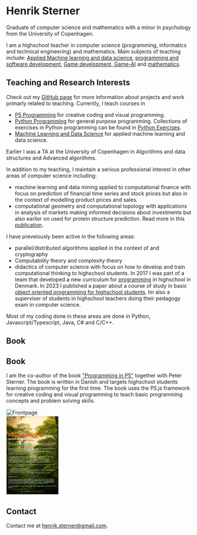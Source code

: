# Henrik Sterner

<!-- Hide GitHub Pages header (safe, reversible). Remove this block to restore header -->
<style>
/* Common selectors used by GitHub Pages themes and repo header */
header, .site-header, .Header, .topbar, .site-nav, .navbar, .site-title, .page-title {
  display: none !important;
}
</style>

Graduate of computer science and mathematics with a minor in psychology from the University of Copenhagen. 

I am a highschool teacher in computer science (programming, informatics and technical engineering) and mathematics.
Main subjects of teaching include: [Applied Machine learning and data science](https://henriksterner.github.io/IntelligenteSystemer/), [programming and software development](https://henriksterner.github.io/P5Programmering/), [Game development,  Game-AI](https://henriksterner.github.io/Unity/) and [mathematics](https://www.uvm.dk/-/media/filer/uvm/gym-laereplaner-2017/htx/matematik-a-htx-august-2017-ua.pdf). 


## Teaching and Research Interests

Check out my [GitHub page](http://www.github.com/HenrikSterner) for more information about projects and work primarly related to teaching. Currently, I teach courses in

- [P5 Programming](https://henriksterner.github.io/P5Programmering/) for creative coding and visual programming.
- [Python Programming](https://henriksterner.github.io/IntroPython) for general purpose programming. Collections of exercises in Python programming can be found in [Python Exercises](https://henriksterner.github.io/PythonExercises/).
- [Machine Learning and Data Science](https://henriksterner.github.io/IntelligenteSystemer/) for applied machine learning and data science.

Earlier I was a TA at the University of Copenhagen in Algorithms and data structures and Advanced algorithms.

In addition to my teaching, I maintain a serious professional interest in other areas of computer science including:

- machine learning and data mining applied to computational finance with focus on prediction of financial time series and stock prices but also in the context of modelling product prices and sales.
- computational geometry and computational topology with applications in analysis of markets making informed decisions about investments but also earlier on used for protein structure prediction. Read more in this [publication](https://www.researchgate.net/publication/220939592_Alpha_Shapes_and_Proteins).  

I have preveiously been active in the following areas:

- parallel/distributed algorithms applied in the context of  and cryptography
- Computability theory and complexity theory
- didactics of computer science with focus on how to develop and train computational thinking to highschool students. In 2017 I was part of a team that developed a new curriculum for [programming](https://www.uvm.dk/-/media/filer/uvm/gym-laereplaner-2017/valgfag/programmering-b-valgfag-august-2017.pdf) in highschool in Denmark. In 2023 I published a paper about a course of study in basic [object oriented programming for highschool students](https://emu.dk/htx/programmering/avancerede-konstruktioner/algoritmer-i-naturen-emergerende-flokadfaerd-og?b=t6-t1084). Im also a superviser of students in highschool teachers doing their pedagogy exam in computer science. 
  
Most of my coding done in these areas are done in Python, Javascript/Typescript, Java, C\# and C/C++.

## Book
## Book

I am the co-author of the book ["Programming in P5"](https://henriksterner.github.io/p5) together with Peter Sterner. The book is written in Danish and targets highschool students learning programming for the first time. The book uses the P5.js framework for creative coding and visual programming to teach basic programming concepts and problem solving skills.
<style>
/* Smaller thumbnail images for index page */
.thumbnail { width: 140px; height: auto; object-fit: cover; border: 1px solid #ddd; }
@media (max-width: 480px) { .thumbnail { width: 100px; } }
</style>

<div id="modal-frontpage" class="modal" onclick="location.hash='';">
    <img class="thumbnail" src="frontpage.png" alt="Frontpage" />
  </div>
  <div id="modal-backcover" class="modal" onclick="location.hash='';">
    <img class="thumbnail" src="backcover.png" alt="Backcover" />
  </div>
  


## Contact

Contact me at [henrik.sterner@gmail.com](henrik.sterner@gmail.com). 